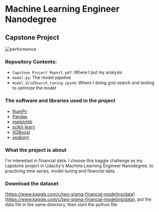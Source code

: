 # Machine Learning Engineer Nanodegree

## Capstone Project
[//]: # (Image References)

[image1]: ./images/performence "performence"
![performence][image1]
### Repository Contents:
 - `Capstone Project Report.pdf`: Where I put my analysis
 - `model.py`: The model pipeline
 - `model_GridSearch_tuning.ipynb`: Where I doing grid search and testing to optimize the model
### The software and libraries used in the project

- [NumPy](http://www.numpy.org/)
- [Pandas](http://pandas.pydata.org)
- [matplotlib](http://matplotlib.org/)
- [scikit-learn](http://scikit-learn.org/stable/)
- [XGBoost](https://github.com/dmlc/xgboost)
- [seaborn](https://github.com/mwaskom/seaborn)

### What the project is about
I'm interested in financial data. I choose this kaggle challenge as my capstone project in  Udacity's Machine Learning Engineer Nanodegree, to practicing time series, model tuning and financial data.

### Download the dataset
 [https://www.kaggle.com/c/two-sigma-financial-modeling/data](https://www.kaggle.com/c/two-sigma-financial-modeling/data), put the data file in the same directory, then start the python file.
